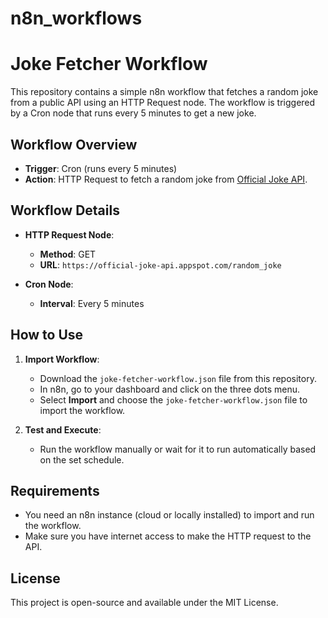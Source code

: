 # n8n_workflows
# Joke Fetcher Workflow

This repository contains a simple n8n workflow that fetches a random joke from a public API using an HTTP Request node. The workflow is triggered by a Cron node that runs every 5 minutes to get a new joke.

## Workflow Overview

- **Trigger**: Cron (runs every 5 minutes)
- **Action**: HTTP Request to fetch a random joke from [Official Joke API](https://official-joke-api.appspot.com/random_joke).

## Workflow Details

- **HTTP Request Node**:
  - **Method**: GET
  - **URL**: `https://official-joke-api.appspot.com/random_joke`
  
- **Cron Node**:
  - **Interval**: Every 5 minutes

## How to Use

1. **Import Workflow**:
   - Download the `joke-fetcher-workflow.json` file from this repository.
   - In n8n, go to your dashboard and click on the three dots menu.
   - Select **Import** and choose the `joke-fetcher-workflow.json` file to import the workflow.

2. **Test and Execute**:
   - Run the workflow manually or wait for it to run automatically based on the set schedule.

## Requirements

- You need an n8n instance (cloud or locally installed) to import and run the workflow.
- Make sure you have internet access to make the HTTP request to the API.

## License

This project is open-source and available under the MIT License.
